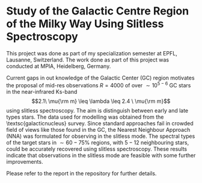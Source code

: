 # Study of the Galactic Centre Region of the Milky Way Using Slitless Spectroscopy

This project was done as part of my specialization semester at EPFL, Lausanne, Switzerland. The work done as part of this project was conducted at MPIA, Heidelberg, Germany.

Current gaps in out knowledge of the Galactic Center (GC) region motivates the proposal of mid-res observations $R=4000$ of over $\sim 10^{5-6}$ GC stars in the near-infrared Ks-band $$2.1\ \mu{\rm m} \leq \lambda \leq 2.4 \ \mu{\rm m}$$ using slitless spectroscopy. The aim is distinguish between early and late types stars. The data used for modelling was obtained from the \textsc{galacticnucleus} survey. Since standard approaches fail in crowded field of views like those found in the GC, the Nearest Neighbour Approach (NNA) was formulated for observing in the slitless mode. The spectral types of the target stars in $\sim  60-75\%$ regions, with $5-12$ neighbouring stars, could be accurately recovered using slitless spectroscopy. These results indicate that observations in the slitless mode are feasible with some further improvements.

Please refer to the report in the repository for further details.
